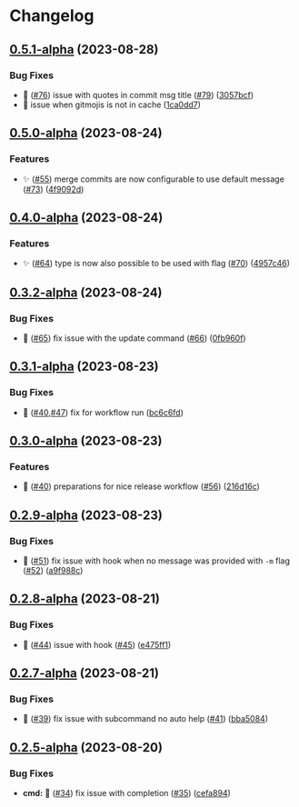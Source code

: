# Changelog

## [0.5.1-alpha](https://github.com/AndreasAugustin/go-gitmoji-cli/compare/v0.5.0-alpha...v0.5.1-alpha) (2023-08-28)


### Bug Fixes

* :bug: ([#76](https://github.com/AndreasAugustin/go-gitmoji-cli/issues/76)) issue with quotes in commit msg title ([#79](https://github.com/AndreasAugustin/go-gitmoji-cli/issues/79)) ([3057bcf](https://github.com/AndreasAugustin/go-gitmoji-cli/commit/3057bcf0529d103c1168ee8f5885d7131325a0f1))
* :bug: issue when gitmojis is not in cache ([1ca0dd7](https://github.com/AndreasAugustin/go-gitmoji-cli/commit/1ca0dd72a965fb117982f997b45e20f8ffeb1c85))

## [0.5.0-alpha](https://github.com/AndreasAugustin/go-gitmoji-cli/compare/v0.4.0-alpha...v0.5.0-alpha) (2023-08-24)


### Features

* ✨ ([#55](https://github.com/AndreasAugustin/go-gitmoji-cli/issues/55)) merge commits are now configurable to use default message ([#73](https://github.com/AndreasAugustin/go-gitmoji-cli/issues/73)) ([4f9092d](https://github.com/AndreasAugustin/go-gitmoji-cli/commit/4f9092d1d4f582363b849c58f90d52556a781a12))

## [0.4.0-alpha](https://github.com/AndreasAugustin/go-gitmoji-cli/compare/v0.3.2-alpha...v0.4.0-alpha) (2023-08-24)


### Features

* ✨ ([#64](https://github.com/AndreasAugustin/go-gitmoji-cli/issues/64)) type is now also possible to be used with flag ([#70](https://github.com/AndreasAugustin/go-gitmoji-cli/issues/70)) ([4957c46](https://github.com/AndreasAugustin/go-gitmoji-cli/commit/4957c46026d6265bfd0cb2033f430053fd8a0ce2))

## [0.3.2-alpha](https://github.com/AndreasAugustin/go-gitmoji-cli/compare/v0.3.1-alpha...v0.3.2-alpha) (2023-08-24)


### Bug Fixes

* 🐛 ([#65](https://github.com/AndreasAugustin/go-gitmoji-cli/issues/65)) fix issue with the update command  ([#66](https://github.com/AndreasAugustin/go-gitmoji-cli/issues/66)) ([0fb960f](https://github.com/AndreasAugustin/go-gitmoji-cli/commit/0fb960faa84c2b5dc64805282b063c55b744c2c3))

## [0.3.1-alpha](https://github.com/AndreasAugustin/go-gitmoji-cli/compare/v0.3.0-alpha...v0.3.1-alpha) (2023-08-23)


### Bug Fixes

* :construction_worker: ([#40](https://github.com/AndreasAugustin/go-gitmoji-cli/issues/40),[#47](https://github.com/AndreasAugustin/go-gitmoji-cli/issues/47)) fix for workflow run ([bc6c6fd](https://github.com/AndreasAugustin/go-gitmoji-cli/commit/bc6c6fd54dfae3ec8c90733b0d3700799119a426))

## [0.3.0-alpha](https://github.com/AndreasAugustin/go-gitmoji-cli/compare/v0.2.9-alpha...v0.3.0-alpha) (2023-08-23)


### Features

* :construction_worker: ([#40](https://github.com/AndreasAugustin/go-gitmoji-cli/issues/40)) preparations for nice release workflow ([#56](https://github.com/AndreasAugustin/go-gitmoji-cli/issues/56)) ([216d16c](https://github.com/AndreasAugustin/go-gitmoji-cli/commit/216d16cb9c842ba2364d795f68131b945d3dc007))

## [0.2.9-alpha](https://github.com/AndreasAugustin/go-gitmoji-cli/compare/v0.2.8-alpha...v0.2.9-alpha) (2023-08-23)


### Bug Fixes

* :bug: ([#51](https://github.com/AndreasAugustin/go-gitmoji-cli/issues/51)) fix issue with hook when no message was provided with `-m` flag ([#52](https://github.com/AndreasAugustin/go-gitmoji-cli/issues/52)) ([a9f988c](https://github.com/AndreasAugustin/go-gitmoji-cli/commit/a9f988c9bc14072f270c3cdafd4eb6821e794e68))

## [0.2.8-alpha](https://github.com/AndreasAugustin/go-gitmoji-cli/compare/v0.2.7-alpha...v0.2.8-alpha) (2023-08-21)


### Bug Fixes

* 🐛 ([#44](https://github.com/AndreasAugustin/go-gitmoji-cli/issues/44)) issue with hook ([#45](https://github.com/AndreasAugustin/go-gitmoji-cli/issues/45)) ([e475ff1](https://github.com/AndreasAugustin/go-gitmoji-cli/commit/e475ff15f2dece8f5b1e85cc6212a0b708ffe701))

## [0.2.7-alpha](https://github.com/AndreasAugustin/go-gitmoji-cli/compare/v0.2.6-alpha...v0.2.7-alpha) (2023-08-21)


### Bug Fixes

* :bug: ([#39](https://github.com/AndreasAugustin/go-gitmoji-cli/issues/39)) fix issue with subcommand no auto help ([#41](https://github.com/AndreasAugustin/go-gitmoji-cli/issues/41)) ([bba5084](https://github.com/AndreasAugustin/go-gitmoji-cli/commit/bba5084019c338247fda17020f37fef3e284da1e))

## [0.2.5-alpha](https://github.com/AndreasAugustin/go-gitmoji-cli/compare/v0.2.4-alpha...v0.2.5-alpha) (2023-08-20)


### Bug Fixes

* **cmd:** :bug: ([#34](https://github.com/AndreasAugustin/go-gitmoji-cli/issues/34)) fix issue with completion ([#35](https://github.com/AndreasAugustin/go-gitmoji-cli/issues/35)) ([cefa894](https://github.com/AndreasAugustin/go-gitmoji-cli/commit/cefa894f4da5efc78c1d7083c2e86fd11e30869f))
